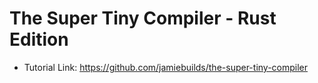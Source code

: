 # The Super Tiny Compiler - Rust Edition

- Tutorial Link: https://github.com/jamiebuilds/the-super-tiny-compiler
